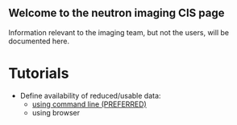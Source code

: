 ## Welcome to the neutron imaging CIS page

Information relevant to the imaging team, but not the users, will be documented here. 

# Tutorials

 * Define availability of reduced/usable data:
    * [using command line (PREFERRED)](availability_of_reduced_data_via_command_line.md)
    * using browser

